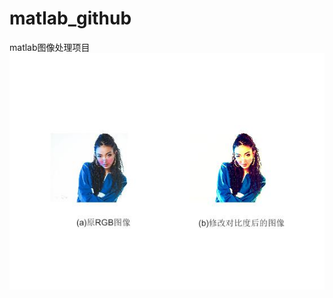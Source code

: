 # matlab_github
matlab图像处理项目
 ![image](https://github.com/Zhangjing520/matlab_github/blob/master/day2_01.jpg)
